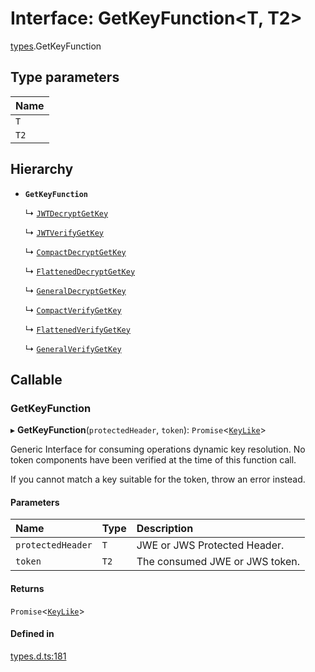 # Interface: GetKeyFunction<T, T2\>

[types](../modules/types.md).GetKeyFunction

## Type parameters

| Name |
| :------ |
| `T` |
| `T2` |

## Hierarchy

- **`GetKeyFunction`**

  ↳ [`JWTDecryptGetKey`](jwt_decrypt.JWTDecryptGetKey.md)

  ↳ [`JWTVerifyGetKey`](jwt_verify.JWTVerifyGetKey.md)

  ↳ [`CompactDecryptGetKey`](jwe_compact_decrypt.CompactDecryptGetKey.md)

  ↳ [`FlattenedDecryptGetKey`](jwe_flattened_decrypt.FlattenedDecryptGetKey.md)

  ↳ [`GeneralDecryptGetKey`](jwe_general_decrypt.GeneralDecryptGetKey.md)

  ↳ [`CompactVerifyGetKey`](jws_compact_verify.CompactVerifyGetKey.md)

  ↳ [`FlattenedVerifyGetKey`](jws_flattened_verify.FlattenedVerifyGetKey.md)

  ↳ [`GeneralVerifyGetKey`](jws_general_verify.GeneralVerifyGetKey.md)

## Callable

### GetKeyFunction

▸ **GetKeyFunction**(`protectedHeader`, `token`): `Promise`<[`KeyLike`](../types/types.KeyLike.md)\>

Generic Interface for consuming operations dynamic key resolution.
No token components have been verified at the time of this function call.

If you cannot match a key suitable for the token, throw an error instead.

#### Parameters

| Name | Type | Description |
| :------ | :------ | :------ |
| `protectedHeader` | `T` | JWE or JWS Protected Header. |
| `token` | `T2` | The consumed JWE or JWS token. |

#### Returns

`Promise`<[`KeyLike`](../types/types.KeyLike.md)\>

#### Defined in

[types.d.ts:181](https://github.com/panva/jose/blob/v3.19.0/src/types.d.ts#L181)
